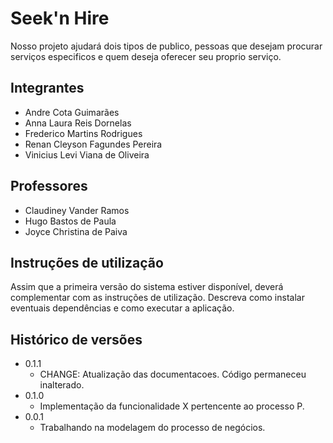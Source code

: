 # Seek'n Hire

Nosso projeto ajudará dois tipos de publico, pessoas que desejam procurar serviços especificos e quem deseja oferecer seu proprio serviço.

## Integrantes

* Andre Cota Guimarães
* Anna Laura Reis Dornelas
* Frederico Martins Rodrigues
* Renan Cleyson Fagundes Pereira
* Vinicius Levi Viana de Oliveira

## Professores

* Claudiney Vander Ramos
* Hugo Bastos de Paula
* Joyce Christina de Paiva

## Instruções de utilização

Assim que a primeira versão do sistema estiver disponível, deverá complementar com as instruções de utilização. Descreva como instalar eventuais dependências e como executar a aplicação.

## Histórico de versões

* 0.1.1
    * CHANGE: Atualização das documentacoes. Código permaneceu inalterado.
* 0.1.0
    * Implementação da funcionalidade X pertencente ao processo P.
* 0.0.1
    * Trabalhando na modelagem do processo de negócios.

